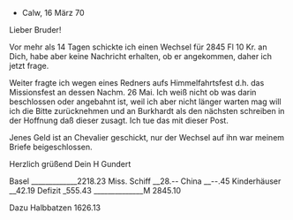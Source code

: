 + Calw, 16 März 70

Lieber Bruder!

Vor mehr als 14 Tagen schickte ich einen Wechsel für 2845 Fl 10 Kr. an Dich, habe aber keine Nachricht erhalten, ob er angekommen, daher ich jetzt frage.

Weiter fragte ich wegen eines Redners aufs Himmelfahrtsfest d.h. das Missionsfest an dessen Nachm. 26 Mai. Ich weiß nicht ob was darin beschlossen oder angebahnt ist, weil ich aber nicht länger warten mag will ich die Bitte zurücknehmen und an Burkhardt als den nächsten schreiben in der Hoffnung daß dieser zusagt. Ich tue das mit dieser Post.

Jenes Geld ist an Chevalier geschickt, nur der Wechsel auf ihn war meinem Briefe beigeschlossen.

 Herzlich grüßend
 Dein
 H Gundert

Basel _____________2218.23
Miss. Schiff __28.--
China __--.45
Kinderhäuser __42.19
Defizit _555.43
______________M 2845.10

Dazu Halbbatzen 1626.13
